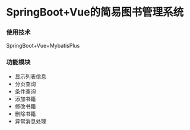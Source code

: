 # SpringBoot+Vue的简易图书管理系统



### 使用技术

SpringBoot+Vue+MybatisPlus



### 功能模块

- 显示列表信息
- 分页查询
- 条件查询
- 添加书籍
- 修改书籍
- 删除书籍
- 异常消息处理


